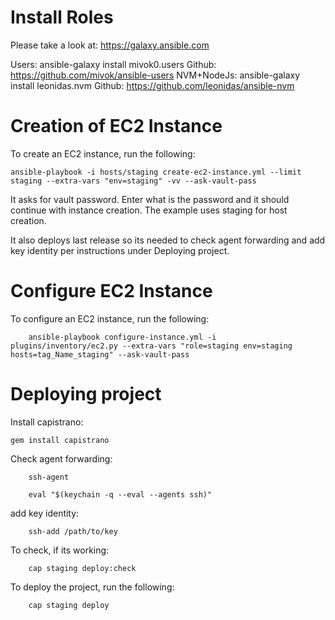 
Install Roles
============================
Please take a look at: https://galaxy.ansible.com
	
Users: ansible-galaxy install mivok0.users
	Github: https://github.com/mivok/ansible-users
NVM+NodeJs: ansible-galaxy install leonidas.nvm
	Github: https://github.com/leonidas/ansible-nvm
	

Creation of EC2 Instance
============================

To create an EC2 instance, run the following:

    ansible-playbook -i hosts/staging create-ec2-instance.yml --limit staging --extra-vars "env=staging" -vv --ask-vault-pass
    
It asks for vault password. Enter what is the password and it should continue with instance creation. The
example uses staging for host creation.

It also deploys last release so its needed to check agent forwarding and add key identity per instructions under Deploying project.

Configure EC2 Instance
============================

To configure an EC2 instance, run the following:

		ansible-playbook configure-instance.yml -i plugins/inventory/ec2.py --extra-vars "role=staging env=staging hosts=tag_Name_staging" --ask-vault-pass
		
		
Deploying project
============================

Install capistrano:

	gem install capistrano

Check agent forwarding:
		
		ssh-agent

		eval "$(keychain -q --eval --agents ssh)"
		
add key identity:
	
		ssh-add /path/to/key
		
To check, if its working:

		cap staging deploy:check

To deploy the project, run the following:

		cap staging deploy
		











